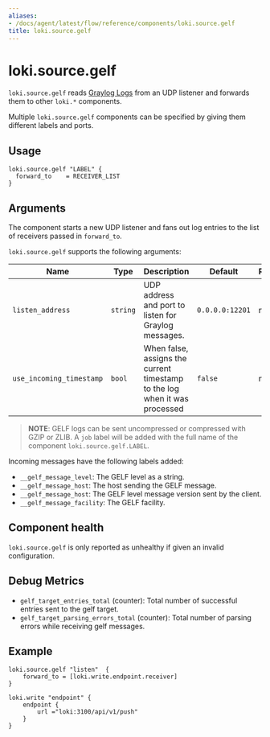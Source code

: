 ```yaml
---
aliases:
- /docs/agent/latest/flow/reference/components/loki.source.gelf
title: loki.source.gelf
---
```


# loki.source.gelf

`loki.source.gelf` reads [Graylog Logs](https://github.com/Graylog2/graylog2-server) from an UDP listener and forwards them to other
`loki.*` components. 

Multiple `loki.source.gelf` components can be specified by giving them
different labels and ports.

## Usage

```river
loki.source.gelf "LABEL" {
  forward_to    = RECEIVER_LIST
}
```

## Arguments
The component starts a new UDP listener and fans out
log entries to the list of receivers passed in `forward_to`.

`loki.source.gelf` supports the following arguments:

Name         | Type                 | Description                                                                    | Default                    | Required
------------ |----------------------|--------------------------------------------------------------------------------|----------------------------| --------
`listen_address`    | `string`             | UDP address and port to listen for Graylog messages.                    | `0.0.0.0:12201` | no
`use_incoming_timestamp`    | `bool`             | When false, assigns the current timestamp to the log when it was processed | `false`                            | no


> **NOTE**: GELF logs can be sent uncompressed or compressed with GZIP or ZLIB. 
> A `job` label will be added with the full name of the component `loki.source.gelf.LABEL`. 

Incoming messages have the following labels added:
* `__gelf_message_level`: The GELF level as a string.
* `__gelf_message_host`: The host sending the GELF message.
* `__gelf_message_host`: The GELF level message version sent by the client.
* `__gelf_message_facility`: The GELF facility.


## Component health

`loki.source.gelf` is only reported as unhealthy if given an invalid
configuration.

## Debug Metrics

* `gelf_target_entries_total` (counter): Total number of successful entries sent to the gelf target.
* `gelf_target_parsing_errors_total` (counter): Total number of parsing errors while receiving gelf messages.

## Example

```river
loki.source.gelf "listen"  {
    forward_to = [loki.write.endpoint.receiver]
}

loki.write "endpoint" {
    endpoint {
        url ="loki:3100/api/v1/push"
    }  
}
```
